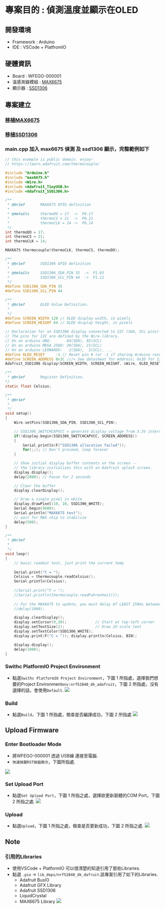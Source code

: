 # 專案目的 : 偵測溫度並顯示在OLED

## 開發環境
* Framework : Arduino
* IDE : VSCode + PlatfromIO

## 硬體資訊
* Board : WFEGO-000001
* 溫感測器模組 : [MAX6675](https://www.jmaker.com.tw/products/product261)
* 顯示器 : [SSD1306](https://blog.jmaker.com.tw/arduino-ssd1306-oled/)

## 專案建立

### [移植MAX6675](https://github.com/letter57/WFEGO_000001/blob/main/Tutorial/Arduino/MAX6675/MAX6675.md)

### [移植SSD1306](https://github.com/letter57/WFEGO_000001/blob/main/Tutorial/Arduino/SSD1306/SSD1306.md)


### main.cpp 加入 max6675 偵測 及 ssd1306 顯示，完整範例如下
```c
// this example is public domain. enjoy!
// https://learn.adafruit.com/thermocouple/

#include "Arduino.h"
#include "max6675.h"
#include <Wire.h>
#include <Adafruit_TinyUSB.h>
#include <Adafruit_SSD1306.h>

/**
 * @brief       MAX6675 GPIO definition
 * 
 * @details     thermoDO = 17  ->  P0.17
 *              thermoCS = 21  ->  P0.21
 *              thermoCLK = 14 ->  P0.14
 */
int thermoDO = 17;
int thermoCS = 21;
int thermoCLK = 14;

MAX6675 thermocouple(thermoCLK, thermoCS, thermoDO);

/**
 * @brief       SSD1306 GPIO definition
 * 
 * @details     SSD1306_SDA_PIN 35  ->  P1.03
 *              SSD1306_SCL_PIN 44  ->  P1.12
 */
#define SSD1306_SDA_PIN 35
#define SSD1306_SCL_PIN 44

/**
 * @brief       OLED Value Definition.
 * 
 */
#define SCREEN_WIDTH 128 // OLED display width, in pixels
#define SCREEN_HEIGHT 64 // OLED display height, in pixels

// Declaration for an SSD1306 display connected to I2C (SDA, SCL pins)
// The pins for I2C are defined by the Wire-library. 
// On an arduino UNO:       A4(SDA), A5(SCL)
// On an arduino MEGA 2560: 20(SDA), 21(SCL)
// On an arduino LEONARDO:   2(SDA),  3(SCL), ...
#define OLED_RESET     -1 // Reset pin # (or -1 if sharing Arduino reset pin)
#define SCREEN_ADDRESS 0x3C ///< See datasheet for Address; 0x3D for 128x64, 0x3C for 128x32
Adafruit_SSD1306 display(SCREEN_WIDTH, SCREEN_HEIGHT, &Wire, OLED_RESET);

/**
 * @brief       Register Definition.
*/
static float Celsius;

/**
 * @brief       
 * 
 */
void setup()
{
    Wire.setPins(SSD1306_SDA_PIN, SSD1306_SCL_PIN);

    // SSD1306_SWITCHCAPVCC = generate display voltage from 3.3V internally
    if(!display.begin(SSD1306_SWITCHCAPVCC, SCREEN_ADDRESS))
    {
        Serial.println(F("SSD1306 allocation failed"));
        for(;;); // Don't proceed, loop forever
    }

    // Show initial display buffer contents on the screen --
    // the library initializes this with an Adafruit splash screen.
    display.display();
    delay(2000); // Pause for 2 seconds

    // Clear the buffer
    display.clearDisplay();

    // Draw a single pixel in white
    display.drawPixel(10, 10, SSD1306_WHITE);   
    Serial.begin(9600); 
    Serial.println("MAX6675 test");
    // wait for MAX chip to stabilize
    delay(500);
}

/**
 * @brief       
 * 
 */
void loop()
{
    // basic readout test, just print the current temp
  
    Serial.print("C = "); 
    Celsius = thermocouple.readCelsius();
    Serial.println(Celsius);
    
    //Serial.print("F = ");
    //Serial.println(thermocouple.readFahrenheit());
 
    // For the MAX6675 to update, you must delay AT LEAST 250ms between reads!
    //delay(1000);

    display.clearDisplay();
    display.setCursor(0,20);             // Start at top-left corner  
    display.setTextSize(2);              // Draw 2X-scale text
    display.setTextColor(SSD1306_WHITE);
    display.print(F("C = ")); display.println(Celsius, BIN);

    display.display();
    delay(1000);
}

```
### Swithc PlatformIO Project Environment
* 點選`Swithc PlatformIO Project Environment`，下圖 1 所指處，選擇我們想要的Project Environment`env:nrf52840_dk_adafruit`，下圖 2 所指處，沒有選擇的話，會使用`Default`.
![](./image/0.png) 

### Build
* 點選`Build`，下圖 1 所指處，檢查是否編譯成功，下圖 2 所指處
![](./image/1.png) 

## Upload Firmware
### Enter Bootloader Mode
* 將WFEGO-000001 透過 USB線 連接至電腦.
* `快速按壓RST按鈕兩次`，下圖所指處.   

![](./image/10.png)

### Set Upload Port
* 點選`Set Upload Port`，下圖 1 所指之處，選擇欲更新韌體的COM Port，下圖 2 所指之處.
![](./image/11.png)

### Upload
* 點選`Upload`，下圖 1 所指之處，檢查是否更新成功，下圖 2 所指之處.
![](./image/12.png)

## Note
### 引用的Libraries
* 使用VSCode + PlatformIO 可以很清楚的知道引用了那些Libraries.
* 點選 `.pio` -> `lib_deps/nrf52840_dk_dafruit`.該專案引用了如下的Libraries.
  * Adafruit BusIO
  * Adafruit GFX Library
  * Adafruit SSD1306
  * LiquidCrystal
  * MAX6675 Library
![](./image/13.png)

